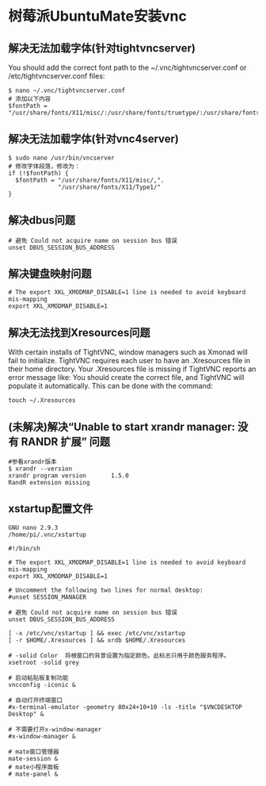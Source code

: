 # 树莓派UbuntuMate安装vnc

## 解决无法加载字体(针对tightvncserver)
You should add the correct font path to the ~/.vnc/tightvncserver.conf or /etc/tightvncserver.conf files:
```
$ nano ~/.vnc/tightvncserver.conf
# 添加以下内容
$fontPath = "/usr/share/fonts/X11/misc/:/usr/share/fonts/truetype/:/usr/share/fonts/opentype/:/usr/share/fonts/X11/type1/:/usr/share/fonts/:/usr/share/fonts/Type1";
```


## 解决无法加载字体(针对vnc4server)
```
$ sudo nano /usr/bin/vncserver
# 修改字体段落，修改为：
if (!$fontPath) {
  $fontPath = "/usr/share/fonts/X11/misc/,".
              "/usr/share/fonts/X11/Type1/"
}

```

## 解决dbus问题
```
# 避免 Could not acquire name on session bus 错误
unset DBUS_SESSION_BUS_ADDRESS
```
 ## 解决键盘映射问题
```
# The export XKL_XMODMAP_DISABLE=1 line is needed to avoid keyboard mis-mapping
export XKL_XMODMAP_DISABLE=1
```


## 解决无法找到Xresources问题
With certain installs of TightVNC, window managers such as Xmonad will fail to initialize. TightVNC requires each user to have an .Xresources file in their home directory. Your .Xresources file is missing if TightVNC reports an error message like:
You should create the correct file, and TightVNC will populate it automatically. This can be done with the command:
```
touch ~/.Xresources
```

## (未解决)解决“Unable to start xrandr manager: 没有 RANDR 扩展” 问题
```
#参看xrandr版本
$ xrandr --version
xrandr program version       1.5.0
RandR extension missing
```

## xstartup配置文件 
```
GNU nano 2.9.3                                                                                                               /home/pi/.vnc/xstartup                                                                                                                          

#!/bin/sh

# The export XKL_XMODMAP_DISABLE=1 line is needed to avoid keyboard mis-mapping
export XKL_XMODMAP_DISABLE=1

# Uncomment the following two lines for normal desktop:
#unset SESSION_MANAGER

# 避免 Could not acquire name on session bus 错误
unset DBUS_SESSION_BUS_ADDRESS

[ -x /etc/vnc/xstartup ] && exec /etc/vnc/xstartup
[ -r $HOME/.Xresources ] && xrdb $HOME/.Xresources

# -solid Color  将根窗口的背景设置为指定颜色。此标志只用于颜色服务程序。
xsetroot -solid grey

# 启动粘贴板复制功能
vncconfig -iconic &

# 自动打开终端窗口
#x-terminal-emulator -geometry 80x24+10+10 -ls -title "$VNCDESKTOP Desktop" &

# 不需要打开x-window-manager
#x-window-manager &

# mate窗口管理器
mate-session &
# mate小程序面板
# mate-panel &

```


